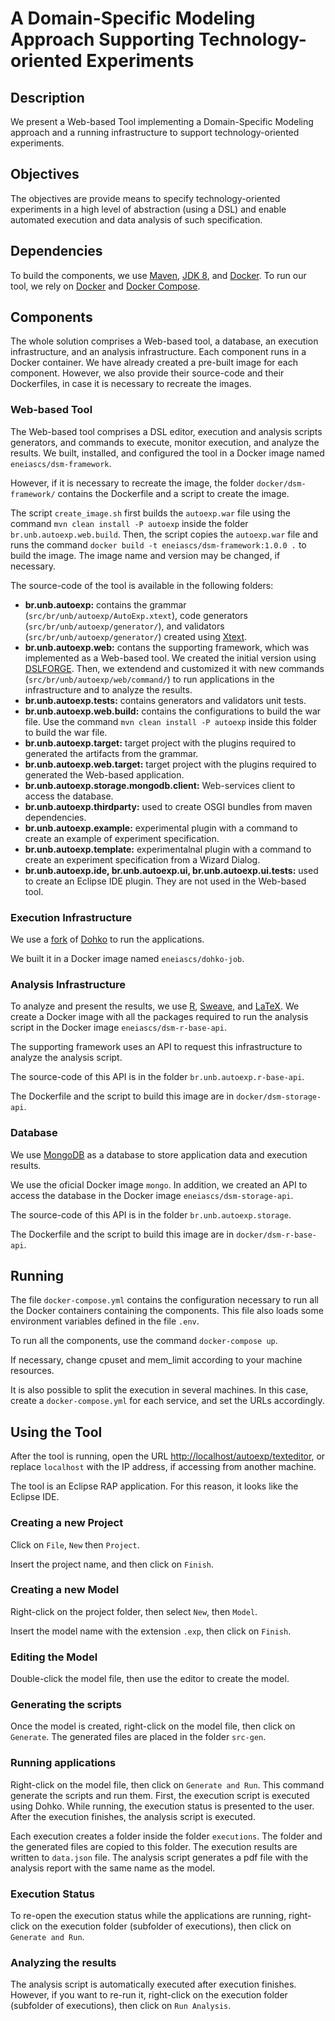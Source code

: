 # A Domain-Specific Modeling Approach Supporting Technology-oriented Experiments #

## Description ##

We present a Web-based Tool implementing a Domain-Specific Modeling approach and a running infrastructure to support technology-oriented experiments.

## Objectives ##
The objectives are provide means to specify technology-oriented experiments in a high level of abstraction (using a DSL) and enable automated
execution and data analysis of such specification.

## Dependencies ##
To build the components, we use [Maven](https://maven.apache.org/), [JDK 8](http://www.oracle.com/technetwork/pt/java/javase/downloads/jdk8-downloads-2133151.html), and [Docker](https://www.docker.com/).
To run our tool, we rely on [Docker](https://www.docker.com/) and [Docker Compose](https://docs.docker.com/compose/).

## Components ##

The whole solution comprises a Web-based tool, a database, an execution infrastructure, and an analysis infrastructure. Each component runs in a Docker container. We have already created a pre-built image for each component. However, we also provide their source-code and their Dockerfiles, in case it is necessary to recreate the images.

### Web-based Tool ###

The Web-based tool comprises a DSL editor, execution and analysis scripts generators, and commands to execute, monitor execution, and analyze the results. We built, installed, and configured the tool in a Docker image named `eneiascs/dsm-framework`.

However, if it is necessary to recreate the image, the folder `docker/dsm-framework/` contains the Dockerfile and a script to create the image. 

The script `create_image.sh` first builds the `autoexp.war` file using the command `mvn clean install -P autoexp` inside the folder `br.unb.autoexp.web.build`. Then, the script copies the `autoexp.war` file and runs the command `docker build -t eneiascs/dsm-framework:1.0.0 .` to build the image. The image name and version may be changed, if necessary. 

The source-code of the tool is available in the following folders:

* __br.unb.autoexp:__ contains the grammar (`src/br/unb/autoexp/AutoExp.xtext`), code generators (`src/br/unb/autoexp/generator/`), and validators (`src/br/unb/autoexp/generator/`) created using [Xtext](https://www.eclipse.org/Xtext/). 
* __br.unb.autoexp.web:__ contans the supporting framework, which was implemented as a Web-based tool. We created the initial version using [DSLFORGE](https://dslforge.org/). Then, we extendend and customized it with new commands (`src/br/unb/autoexp/web/command/`) to run applications in the infrastructure and to analyze the results.
* __br.unb.autoexp.tests:__ contains generators and validators unit tests.
* __br.unb.autoexp.web.build:__ contains the configurations to build the war file. Use the command `mvn clean install -P autoexp` inside this folder to build the war file.
* __br.unb.autoexp.target:__ target project with the plugins required to generated the artifacts from the grammar.
* __br.unb.autoexp.web.target:__ target project with the plugins required to generated the Web-based application.
* __br.unb.autoexp.storage.mongodb.client:__ Web-services client to access the database.
* __br.unb.autoexp.thirdparty:__ used to create OSGI bundles from maven dependencies.
* __br.unb.autoexp.example:__  experimental plugin with a command to create an example of experiment specification.
* __br.unb.autoexp.template:__  experimentalnal plugin with a command to create an experiment specification from a Wizard Dialog.
* __br.unb.autoexp.ide, br.unb.autoexp.ui, br.unb.autoexp.ui.tests:__ used to create an Eclipse IDE plugin. They are not used in the Web-based tool.

### Execution Infrastructure ###

We use a [fork](https://github.com/eneiascs/dohko-job) of [Dohko](https://github.com/dohko-io/dohko-job) to run the applications.

We built it in a Docker image named `eneiascs/dohko-job`.

### Analysis Infrastructure ###
To analyze and present the results, we use [R](https://www.r-project.org/), [Sweave](https://stat.ethz.ch/R-manual/R-devel/library/utils/doc/Sweave.pdf), and [LaTeX](https://www.latex-project.org/). 
We create a Docker image with all the packages required to run the analysis script in the Docker image `eneiascs/dsm-r-base-api`.

The supporting framework uses an API to request this infrastructure to analyze the analysis script.

The source-code of this API is in the folder `br.unb.autoexp.r-base-api`.

The Dockerfile and the script to build this image are in `docker/dsm-storage-api`. 

### Database ###

We use [MongoDB](https://www.mongodb.com) as a database to store application data and execution results. 

We use the oficial Docker image `mongo`. In addition, we created an API to access the database in the Docker image `eneiascs/dsm-storage-api`.

The source-code of this API is in the folder `br.unb.autoexp.storage`.

The Dockerfile and the script to build this image are in `docker/dsm-r-base-api`. 

## Running ##

The file `docker-compose.yml` contains the configuration necessary to run all the Docker containers containing the components. This file also loads some environment variables defined in the file `.env`.

To run all the components, use the command `docker-compose up`.

If necessary, change cpuset and mem_limit according to your machine resources.

It is also possible to split the execution in several machines. In this case, create a `docker-compose.yml` for each service, and set the URLs accordingly.

## Using the Tool ##
After the tool is running, open the URL [http://localhost/autoexp/texteditor](http://localhost/autoexp/texteditor), or replace `localhost` with the IP address, if accessing from another machine.

The tool is an Eclipse RAP application. For this reason, it looks like the Eclipse IDE. 

### Creating a new Project ###

Click on `File`, `New` then `Project`.

Insert the project name, and then click on `Finish`.


### Creating a new Model ###

Right-click on the project folder, then select `New`, then `Model`.

Insert the model name with the extension `.exp`, then click on `Finish`.

### Editing the Model ###

Double-click the model file, then use the editor to create the model.

### Generating the scripts ###
Once the model is created, right-click on the model file, then click on `Generate`. The generated files are placed in the folder `src-gen`.


### Running applications ###
Right-click on the model file, then click on `Generate and Run`. This command generate the scripts and run them. First, the execution script is executed using Dohko. While running, the execution status is presented to the user. After the execution finishes, the analysis script is executed.

Each execution creates a folder inside the folder `executions`. The folder and the generated files are copied to this folder. The execution results are written to `data.json` file. The analysis script generates a pdf file with the analysis report with the same name as the model.

### Execution Status  ###

To re-open the execution status while the applications are running, right-click on the execution folder (subfolder of executions), then click on `Generate and Run`.


### Analyzing the results ###
The analysis script is automatically executed after execution finishes. However, if you want to re-run it, right-click on the execution folder (subfolder of executions), then click on `Run Analysis`.


